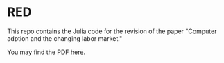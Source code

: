# RED

This repo contains the Julia code for the revision of the paper "Computer adption and the changing labor market."

You may find the PDF [here](https://www.columbia.edu/~mm3509/research.html).
